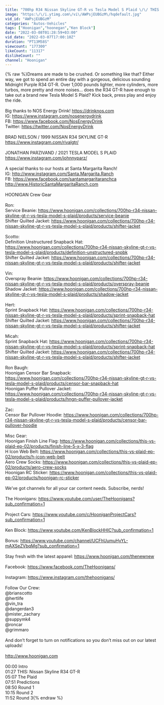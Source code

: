 ```yaml
---
title: "700hp R34 Nissan Skyline GT-R vs Tesla Model S Plaid \/\/ THIS vs PLAID"
image: "https:\/\/i.ytimg.com\/vi\/AWPsjEUBGzM\/hqdefault.jpg"
vid_id: "AWPsjEUBGzM"
categories: "Autos-Vehicles"
tags: ["Hoonigan","hoonegan","Ken Block"]
date: "2022-03-08T01:28:59+03:00"
vid_date: "2022-03-07T17:00:10Z"
duration: "PT13M58S"
viewcount: "177300"
likeCount: "11317"
dislikeCount: ""
channel: "Hoonigan"
---
```

{% raw %}Dreams are made to be crushed. Or something like that? Either way, we got to spend an entire day with a gorgeous, delicious sounding Midnight Purple R34 GT-R. Over 1,000 pounds lighter, more cylinders, more turbos, more pretty and more noises… does the R34 GT-R have enough to take out a brand new Tesla Model S Plaid? Kick back, press play and enjoy the ride.<br /><br />Big thanks to NOS Energy Drink! <a rel="nofollow" target="blank" href="https://drinknos.com">https://drinknos.com</a><br />IG: <a rel="nofollow" target="blank" href="https://www.instagram.com/nosenergydrink">https://www.instagram.com/nosenergydrink</a><br />FB: <a rel="nofollow" target="blank" href="https://www.facebook.com/NosEnergyDrink">https://www.facebook.com/NosEnergyDrink</a><br />Twitter: <a rel="nofollow" target="blank" href="https://twitter.com/NosEnergyDrink">https://twitter.com/NosEnergyDrink</a><br /><br />BRAD NIELSON / 1999 NISSAN R34 SKYLINE GT-R<br /><a rel="nofollow" target="blank" href="https://www.instagram.com/rivalgtr/">https://www.instagram.com/rivalgtr/</a><br /><br />JONATHAN PARZIVAND / 2021 TESLA MODEL S PLAID<br /><a rel="nofollow" target="blank" href="https://www.instagram.com/johnnyparz/">https://www.instagram.com/johnnyparz/</a><br /><br />A special thanks to our hosts at Santa Margarita Ranch!<br />IG: <a rel="nofollow" target="blank" href="http://www.instagram.com/Santa.Margarita.Ranch">http://www.instagram.com/Santa.Margarita.Ranch</a><br />FB: <a rel="nofollow" target="blank" href="https://www.facebook.com/santamargaritaranchca">https://www.facebook.com/santamargaritaranchca</a><br /><a rel="nofollow" target="blank" href="http://www.HistoricSantaMargaritaRanch.com">http://www.HistoricSantaMargaritaRanch.com</a><br /><br />HOONIGAN Crew Gear<br /><br />Ron:<br />Service Beanie: <a rel="nofollow" target="blank" href="https://www.hoonigan.com/collections/700hp-r34-nissan-skyline-gt-r-vs-tesla-model-s-plaid/products/service-beanie">https://www.hoonigan.com/collections/700hp-r34-nissan-skyline-gt-r-vs-tesla-model-s-plaid/products/service-beanie</a><br />Shifter Quilted Jacket: <a rel="nofollow" target="blank" href="https://www.hoonigan.com/collections/700hp-r34-nissan-skyline-gt-r-vs-tesla-model-s-plaid/products/shifter-jacket">https://www.hoonigan.com/collections/700hp-r34-nissan-skyline-gt-r-vs-tesla-model-s-plaid/products/shifter-jacket</a><br /><br />Scotto:<br />Definition Unstructured Snapback Hat: <a rel="nofollow" target="blank" href="https://www.hoonigan.com/collections/700hp-r34-nissan-skyline-gt-r-vs-tesla-model-s-plaid/products/definition-unstructured-snpbk">https://www.hoonigan.com/collections/700hp-r34-nissan-skyline-gt-r-vs-tesla-model-s-plaid/products/definition-unstructured-snpbk</a><br />Shifter Quilted Jacket: <a rel="nofollow" target="blank" href="https://www.hoonigan.com/collections/700hp-r34-nissan-skyline-gt-r-vs-tesla-model-s-plaid/products/shifter-jacket">https://www.hoonigan.com/collections/700hp-r34-nissan-skyline-gt-r-vs-tesla-model-s-plaid/products/shifter-jacket</a><br /><br />Vin:<br />Overspray Beanie: <a rel="nofollow" target="blank" href="https://www.hoonigan.com/collections/700hp-r34-nissan-skyline-gt-r-vs-tesla-model-s-plaid/products/overspray-beanie">https://www.hoonigan.com/collections/700hp-r34-nissan-skyline-gt-r-vs-tesla-model-s-plaid/products/overspray-beanie</a><br />Shadow Jacket: <a rel="nofollow" target="blank" href="https://www.hoonigan.com/collections/700hp-r34-nissan-skyline-gt-r-vs-tesla-model-s-plaid/products/shadow-jacket">https://www.hoonigan.com/collections/700hp-r34-nissan-skyline-gt-r-vs-tesla-model-s-plaid/products/shadow-jacket</a><br /><br />Hert:<br />Sprint Snapback Hat: <a rel="nofollow" target="blank" href="https://www.hoonigan.com/collections/700hp-r34-nissan-skyline-gt-r-vs-tesla-model-s-plaid/products/sprint-snapback-hat">https://www.hoonigan.com/collections/700hp-r34-nissan-skyline-gt-r-vs-tesla-model-s-plaid/products/sprint-snapback-hat</a><br />Shifter Quilted Jacket: <a rel="nofollow" target="blank" href="https://www.hoonigan.com/collections/700hp-r34-nissan-skyline-gt-r-vs-tesla-model-s-plaid/products/shifter-jacket">https://www.hoonigan.com/collections/700hp-r34-nissan-skyline-gt-r-vs-tesla-model-s-plaid/products/shifter-jacket</a><br /><br />Micah:<br />Sprint Snapback Hat: <a rel="nofollow" target="blank" href="https://www.hoonigan.com/collections/700hp-r34-nissan-skyline-gt-r-vs-tesla-model-s-plaid/products/sprint-snapback-hat">https://www.hoonigan.com/collections/700hp-r34-nissan-skyline-gt-r-vs-tesla-model-s-plaid/products/sprint-snapback-hat</a><br />Shifter Quilted Jacket: <a rel="nofollow" target="blank" href="https://www.hoonigan.com/collections/700hp-r34-nissan-skyline-gt-r-vs-tesla-model-s-plaid/products/shifter-jacket">https://www.hoonigan.com/collections/700hp-r34-nissan-skyline-gt-r-vs-tesla-model-s-plaid/products/shifter-jacket</a><br /><br />Ron Baugh:<br />Hoonigan Censor Bar Snapback: <a rel="nofollow" target="blank" href="https://www.hoonigan.com/collections/700hp-r34-nissan-skyline-gt-r-vs-tesla-model-s-plaid/products/censor-bar-snapback-hat">https://www.hoonigan.com/collections/700hp-r34-nissan-skyline-gt-r-vs-tesla-model-s-plaid/products/censor-bar-snapback-hat</a><br />Hoonigan Puffer Pullover Jacket: <a rel="nofollow" target="blank" href="https://www.hoonigan.com/collections/700hp-r34-nissan-skyline-gt-r-vs-tesla-model-s-plaid/products/hngn-puffer-pullover-jacket">https://www.hoonigan.com/collections/700hp-r34-nissan-skyline-gt-r-vs-tesla-model-s-plaid/products/hngn-puffer-pullover-jacket</a><br /><br />Zac:<br />Censor Bar Pullover Hoodie: <a rel="nofollow" target="blank" href="https://www.hoonigan.com/collections/700hp-r34-nissan-skyline-gt-r-vs-tesla-model-s-plaid/products/censor-bar-pullover-hoodie">https://www.hoonigan.com/collections/700hp-r34-nissan-skyline-gt-r-vs-tesla-model-s-plaid/products/censor-bar-pullover-hoodie</a><br /><br />Misc Gear:<br />Hoonigan Finish Line Flag: <a rel="nofollow" target="blank" href="https://www.hoonigan.com/collections/this-vs-plaid-ep-02/products/finish-line-5-x-3-flag">https://www.hoonigan.com/collections/this-vs-plaid-ep-02/products/finish-line-5-x-3-flag</a><br />H Icon Web Belt: <a rel="nofollow" target="blank" href="https://www.hoonigan.com/collections/this-vs-plaid-ep-02/products/h-icon-web-belt">https://www.hoonigan.com/collections/this-vs-plaid-ep-02/products/h-icon-web-belt</a><br />Aero Crew Socks: <a rel="nofollow" target="blank" href="https://www.hoonigan.com/collections/this-vs-plaid-ep-02/products/aero-crew-socks">https://www.hoonigan.com/collections/this-vs-plaid-ep-02/products/aero-crew-socks</a><br />Hoonigan RC Sticker: <a rel="nofollow" target="blank" href="https://www.hoonigan.com/collections/this-vs-plaid-ep-02/products/hoonigan-rc-sticker">https://www.hoonigan.com/collections/this-vs-plaid-ep-02/products/hoonigan-rc-sticker</a><br /><br />We’ve got channels for all your car content needs. Subscribe, nerds!<br /><br />The Hoonigans: <a rel="nofollow" target="blank" href="https://www.youtube.com/user/TheHoonigans?sub_confirmation=1">https://www.youtube.com/user/TheHoonigans?sub_confirmation=1</a><br /><br />Project Cars: <a rel="nofollow" target="blank" href="https://www.youtube.com/c/HooniganProjectCars?sub_confirmation=1">https://www.youtube.com/c/HooniganProjectCars?sub_confirmation=1</a><br /><br />Ken Block: <a rel="nofollow" target="blank" href="https://www.youtube.com/KenBlockHHIC?sub_confirmation=1">https://www.youtube.com/KenBlockHHIC?sub_confirmation=1</a><br /><br />Bonus: <a rel="nofollow" target="blank" href="https://www.youtube.com/channel/UCFhUumuHyYL-mAXSeZVbqMg?sub_confirmation=1">https://www.youtube.com/channel/UCFhUumuHyYL-mAXSeZVbqMg?sub_confirmation=1</a><br /><br />Stay fresh with the latest apparel: <a rel="nofollow" target="blank" href="https://www.hoonigan.com/thenewnew">https://www.hoonigan.com/thenewnew</a><br /><br />Facebook: <a rel="nofollow" target="blank" href="https://www.facebook.com/TheHoonigans/">https://www.facebook.com/TheHoonigans/</a><br /><br />Instagram: <a rel="nofollow" target="blank" href="https://www.instagram.com/thehoonigans/">https://www.instagram.com/thehoonigans/</a><br /><br />Follow Our Crew:<br />@brianscotto<br />@hertlife<br />@vin_tra<br />@dangerdan3<br />@mister_zachary<br />@suppymk4<br />@roncar<br />@grimmaro<br /><br />And don’t forget to turn on notifications so you don’t miss out on our latest uploads!<br /><br /><a rel="nofollow" target="blank" href="http://www.hoonigan.com">http://www.hoonigan.com</a><br /><br />00:00 Intro<br />01:27 THIS: Nissan Skyline R34 GT-R<br />05:07 The Plaid<br />07:51 Predictions<br />08:50 Round 1<br />10:15 Round 2<br />11:52 Round 3{% endraw %}
